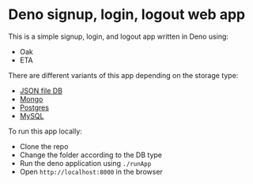 # Deno signup, login, logout web app

This is a simple signup, login, and logout app written in Deno using:

- Oak
- ETA

There are different variants of this app depending on the storage type:

- [JSON file DB](app-json-db)
- [Mongo](app-mongo-db)
- [Postgres](app-postgres-db)
- [MySQL](app-mysql-db)

To run this app locally:

- Clone the repo
- Change the folder according to the DB type
- Run the deno application using `./runApp`
- Open `http://localhost:8000` in the browser
